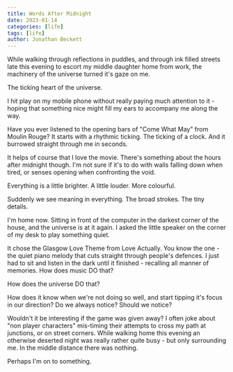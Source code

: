```yaml
---
title: Words After Midnight
date: 2023-01-14
categories: [life]
tags: [life]
author: Jonathan Beckett
---
```


While walking through reflections in puddles, and through ink filled streets late this evening to escort my middle daughter home from work, the machinery of the universe turned it's gaze on me.

The ticking heart of the universe.

I hit play on my mobile phone without really paying much attention to it - hoping that something nice might fill my ears to accompany me along the way.

Have you ever listened to the opening bars of "Come What May" from Moulin Rouge? It starts with a rhythmic ticking. The ticking of a clock. And it burrowed straight through me in seconds.

It helps of course that I love the movie. There's something about the hours after midnight though. I'm not sure if it's to do with walls falling down when tired, or senses opening when confronting the void.

Everything is a little brighter. A little louder. More colourful.

Suddenly we see meaning in everything. The broad strokes. The tiny details.

I'm home now. Sitting in front of the computer in the darkest corner of the house, and the universe is at it again. I asked the little speaker on the corner of my desk to play something quiet.

It chose the Glasgow Love Theme from Love Actually. You know the one - the quiet piano melody that cuts straight through people's defences. I just had to sit and listen in the dark until it finished - recalling all manner of memories. How does music DO that?

How does the universe DO that?

How does it know when we're not doing so well, and start tipping it's focus in our direction? Do we always notice? Should we notice?

Wouldn't it be interesting if the game was given away? I often joke about "non player characters" mis-timing their attempts to cross my path at junctions, or on street corners. While walking home this evening an otherwise deserted night was really rather quite busy - but only surrounding me. In the middle distance there was nothing.

Perhaps I'm on to something.